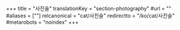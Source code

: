 +++
title = "사진술"
translationKey = "section-photography"
#url = ""
#aliases = [""]
relcanonical = "cat/사진술"
redirectto = "/ko/cat/사진술"
#metarobots = "noindex"
+++
